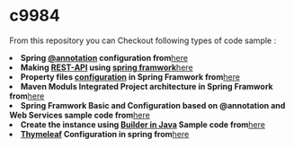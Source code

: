 <h1>c9984</h1>

<p>From this repository you can Checkout following types of code sample :</p>

<li><b>Spring <a href="https://www.tutorialspoint.com/spring/spring_annotation_based_configuration.htm">@annotation</a> configuration from</b><a href="https://github.com/riteshsingh9984/c9984/tree/annotation">here</a></li>
<li><b>Making <a href="https://www.mkyong.com/spring-mvc/spring-3-rest-hello-world-example/">REST-API</a> using <a href="https://www.tutorialspoint.com/spring/spring_architecture.htm">spring framwork</a></b><a href="https://github.com/riteshsingh9984/c9984/tree/apiv.0">here</a></li>
<li><b>Property files <a href="https://www.mkyong.com/spring/spring-propertysources-example/">configuration</a> in Spring Framwork from</b><a href="https://github.com/riteshsingh9984/c9984/tree/c9984RndD">here</a></li>
<li><b>Maven Moduls Integrated Project architecture in Spring Framwork from</b><a href="https://github.com/riteshsingh9984/c9984/tree/c9984">here</a></li>
<li><b>Spring Framwork Basic and Configuration based on @annotation and Web Services sample code from</b><a href="https://github.com/riteshsingh9984/c9984/tree/exp2.0">here</a></li>
<li><b>Create the instance using <a href="https://jlordiales.me/2012/12/13/the-builder-pattern-in-practice/">Builder in Java</a> Sample code from</b><a href="https://github.com/riteshsingh9984/c9984/tree/pattern_gitbook/appbuilder">here</a></li>
<li><b><a href="http://www.thymeleaf.org/">Thymeleaf</a> Configuration in spring from</b><a href="https://github.com/riteshsingh9984/c9984/tree/thymeleaf1.0">here</a></li>
